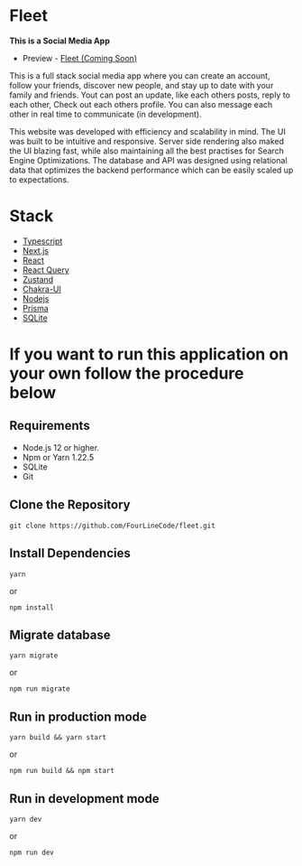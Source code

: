 # Fleet

**This is a Social Media App**

-   Preview - [Fleet (Coming Soon)](#)

This is a full stack social media app where you can create an account, follow your friends, discover new people,
and stay up to date with your family and friends. Yout can post an update, like each others posts, reply to each other,
Check out each others profile. You can also message each other in real time to communicate (in development).

This website was developed with efficiency and scalability in mind. The UI was built to be intuitive and responsive.
Server side rendering also maked the UI blazing fast, while also maintaining all the best practises for Search Engine Optimizations.
The database and API was designed using relational data that optimizes the backend performance which can be easily scaled up to expectations.

# Stack

-   [Typescript](https://www.typescriptlang.org/)
-   [Next.js](https://nextjs.org/)
-   [React](https://reactjs.org)
-   [React Query](https://react-query.tanstack.com/)
-   [Zustand](https://github.com/pmndrs/zustand)
-   [Chakra-UI](https://chakra-ui.com/)
-   [Nodejs](https://nodejs.org/en/)
-   [Prisma](https://www.prisma.io/)
-   [SQLite](https://www.sqlite.org/index.html)

# If you want to run this application on your own follow the procedure below

## Requirements

-   Node.js 12 or higher.
-   Npm or Yarn 1.22.5
-   SQLite
-   Git

## Clone the Repository

```
git clone https://github.com/FourLineCode/fleet.git
```

## Install Dependencies

```
yarn
```

or

```
npm install
```

## Migrate database

```
yarn migrate
```

or

```
npm run migrate
```

## Run in production mode

```
yarn build && yarn start
```

or

```
npm run build && npm start
```

## Run in development mode

```
yarn dev
```

or

```
npm run dev
```
